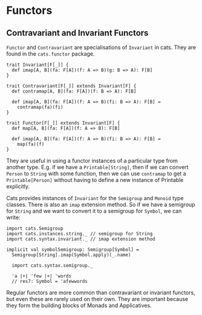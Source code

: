 # Functors

## Contravariant and Invariant Functors

`Functor` and `Contravariant` are specialisations of `Invariant` in cats. They are found in the
`cats.functor` package.

```
trait Invariant[F[_]] {
  def imap[A, B](fa: F[A])(f: A => B)(g: B => A): F[B]
}

trait Contravariant[F[_]] extends Invariant[F] {
  def contramap[A, B](fa: F[A])(f: B => A): F[B]

  def imap[A, B](fa: F[A])(f: A => B)(fi: B => A): F[B] =
    contramap(fa)(fi)
}

trait Functor[F[_]] extends Invariant[F] {
  def map[A, B](fa: F[A])(f: A => B): F[B]

  def imap[A, B](fa: F[A])(f: A => B)(fi: B => A): F[B] =
    map(fa)(f)
}
```

They are useful in using a functor instances of a particular type from another type. E.g. if we have
a `Printable[String]`, then if we can convert `Person` to `String` with some function, then we can
use `contramap` to get a `Printable[Person]` without having to define a new instance of Printable
explicitly.

Cats provides instances of `Invariant` for the `Semigroup` and `Monoid` type classes. There is also
an `imap` extension method. So if we have a semigroup for `String` and we want to convert it to a
semigroup for `Symbol`, we can write:

```
import cats.Semigroup
import cats.instances.string._ // semigroup for String
import cats.syntax.invariant._ // imap extension method

implicit val symbolSemigroup: Semigroup[Symbol] =
  Semigroup[String].imap(Symbol.apply)(_.name)

  import cats.syntax.semigroup._

  'a |+| 'few |+| 'words
  // res7: Symbol = 'afewwords
```

Regular functors are more common than contravariant or invariant functors, but even these are rarely
used on their own. They are important because they form the building blocks of Monads and
Applicatives.
